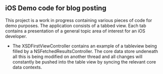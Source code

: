 ## iOS Demo code for blog posting

This project is a work in progress containing various pieces of code for demo purposes. The application consists of a tabbed view. Each tab contains a presentation of a general topic area of interest for an iOS developer.

* The XSDFirstViewController contains an example of a tableview being filled by a NSFetchedResultsController. The core data store undeneath all this is being modified on another thread and all changes will constantly be pushed into the table view by syncing the relevant core data contexts.
